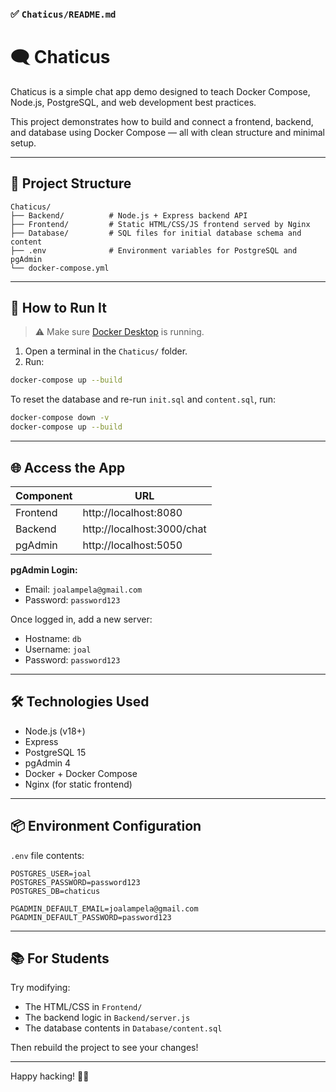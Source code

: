 ### ✅ `Chaticus/README.md`

# 🗨️ Chaticus

Chaticus is a simple chat app demo designed to teach Docker Compose, Node.js, PostgreSQL, and web development best practices.

This project demonstrates how to build and connect a frontend, backend, and database using Docker Compose — all with clean structure and minimal setup.

---

## 🧱 Project Structure

```
Chaticus/
├── Backend/          # Node.js + Express backend API
├── Frontend/         # Static HTML/CSS/JS frontend served by Nginx
├── Database/         # SQL files for initial database schema and content
├── .env              # Environment variables for PostgreSQL and pgAdmin
└── docker-compose.yml
```

---

## 🚀 How to Run It

> ⚠️ Make sure [Docker Desktop](https://www.docker.com/products/docker-desktop/) is running.

1. Open a terminal in the `Chaticus/` folder.
2. Run:

```bash
docker-compose up --build
```

To reset the database and re-run `init.sql` and `content.sql`, run:

```bash
docker-compose down -v
docker-compose up --build
```

---

## 🌐 Access the App

| Component | URL                       |
|----------|----------------------------|
| Frontend | http://localhost:8080      |
| Backend  | http://localhost:3000/chat |
| pgAdmin  | http://localhost:5050      |

**pgAdmin Login:**

- Email: `joalampela@gmail.com`
- Password: `password123`

Once logged in, add a new server:
- Hostname: `db`
- Username: `joal`
- Password: `password123`

---

## 🛠️ Technologies Used

- Node.js (v18+)
- Express
- PostgreSQL 15
- pgAdmin 4
- Docker + Docker Compose
- Nginx (for static frontend)

---

## 📦 Environment Configuration

`.env` file contents:

```env
POSTGRES_USER=joal
POSTGRES_PASSWORD=password123
POSTGRES_DB=chaticus

PGADMIN_DEFAULT_EMAIL=joalampela@gmail.com
PGADMIN_DEFAULT_PASSWORD=password123
```

---

## 📚 For Students

Try modifying:
- The HTML/CSS in `Frontend/`
- The backend logic in `Backend/server.js`
- The database contents in `Database/content.sql`

Then rebuild the project to see your changes!

---

Happy hacking! 🐳🧠
